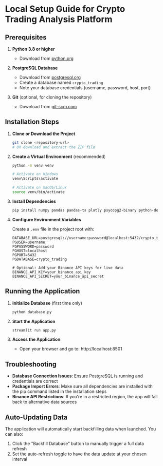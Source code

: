 # Local Setup Guide for Crypto Trading Analysis Platform

## Prerequisites

1. **Python 3.8 or higher**
   - Download from [python.org](https://www.python.org/downloads/)

2. **PostgreSQL Database**
   - Download from [postgresql.org](https://www.postgresql.org/download/)
   - Create a database named `crypto_trading`
   - Note your database credentials (username, password, host, port)

3. **Git** (optional, for cloning the repository)
   - Download from [git-scm.com](https://git-scm.com/downloads)

## Installation Steps

1. **Clone or Download the Project**
   ```bash
   git clone <repository-url>
   # OR download and extract the ZIP file
   ```

2. **Create a Virtual Environment** (recommended)
   ```bash
   python -m venv venv
   
   # Activate on Windows
   venv\Scripts\activate
   
   # Activate on macOS/Linux
   source venv/bin/activate
   ```

3. **Install Dependencies**
   ```bash
   pip install numpy pandas pandas-ta plotly psycopg2-binary python-dotenv requests streamlit trafilatura
   ```

4. **Configure Environment Variables**
   
   Create a `.env` file in the project root with:
   ```
   DATABASE_URL=postgresql://username:password@localhost:5432/crypto_trading
   PGUSER=username
   PGPASSWORD=password
   PGHOST=localhost
   PGPORT=5432
   PGDATABASE=crypto_trading
   
   # Optional: Add your Binance API keys for live data
   BINANCE_API_KEY=your_binance_api_key
   BINANCE_API_SECRET=your_binance_api_secret
   ```

## Running the Application

1. **Initialize Database** (first time only)
   ```bash
   python database.py
   ```

2. **Start the Application**
   ```bash
   streamlit run app.py
   ```

3. **Access the Application**
   - Open your browser and go to: http://localhost:8501

## Troubleshooting

- **Database Connection Issues**: Ensure PostgreSQL is running and credentials are correct
- **Package Import Errors**: Make sure all dependencies are installed with the pip command listed in the installation steps
- **Binance API Restrictions**: If you're in a restricted region, the app will fall back to alternative data sources

## Auto-Updating Data

The application will automatically start backfilling data when launched. You can also:

1. Click the "Backfill Database" button to manually trigger a full data refresh
2. Set the auto-refresh toggle to have the data update at your chosen interval